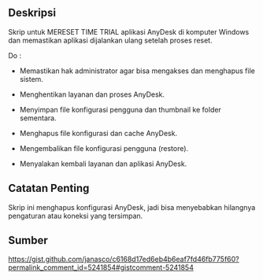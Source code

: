 ## Deskripsi

Skrip untuk MERESET TIME TRIAL aplikasi AnyDesk di komputer Windows dan memastikan aplikasi dijalankan ulang setelah proses reset.

Do :

- Memastikan hak administrator agar bisa mengakses dan menghapus file sistem.

- Menghentikan layanan dan proses AnyDesk.

- Menyimpan file konfigurasi pengguna dan thumbnail ke folder sementara.
  
- Menghapus file konfigurasi dan cache AnyDesk.

- Mengembalikan file konfigurasi pengguna (restore).

- Menyalakan kembali layanan dan aplikasi AnyDesk.

## Catatan Penting

Skrip ini menghapus konfigurasi AnyDesk, jadi bisa menyebabkan hilangnya pengaturan atau koneksi yang tersimpan.

## Sumber

https://gist.github.com/janasco/c6168d17ed6eb4b6eaf7fd46fb775f60?permalink_comment_id=5241854#gistcomment-5241854
